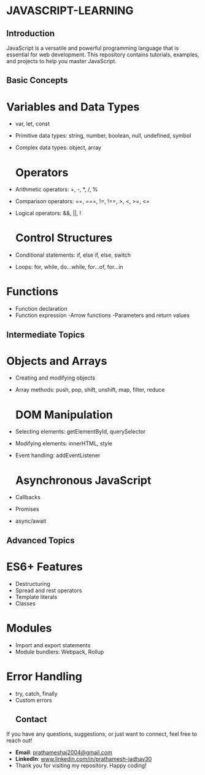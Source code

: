 # JAVASCRIPT-LEARNING
## Introduction

JavaScript is a versatile and powerful programming language that is essential for web development. This repository contains tutorials, examples, and projects to help you master JavaScript.
## Basic Concepts
# Variables and Data Types

- var, let, const
- Primitive data types: string, number, boolean, null, undefined, symbol
- Complex data types: object, array
  # Operators

- Arithmetic operators: +, -, *, /, %
- Comparison operators: ==, ===, !=, !==, >, <, >=, <=
- Logical operators: &&, ||, !
  # Control Structures

- Conditional statements: if, else if, else, switch
- Loops: for, while, do...while, for...of, for...in
# Functions

- Function declaration
- Function expression
-Arrow functions
-Parameters and return values
## Intermediate Topics
# Objects and Arrays

- Creating and modifying objects
- Array methods: push, pop, shift, unshift, map, filter, reduce
  # DOM Manipulation

- Selecting elements: getElementById, querySelector
- Modifying elements: innerHTML, style
- Event handling: addEventListener
  # Asynchronous JavaScript

- Callbacks
- Promises
- async/await
## Advanced Topics
# ES6+ Features

- Destructuring
- Spread and rest operators
- Template literals
- Classes
# Modules

- Import and export statements
- Module bundlers: Webpack, Rollup
# Error Handling

- try, catch, finally
- Custom errors
  ## Contact

If you have any questions, suggestions, or just want to connect, feel free to reach out!

- **Email**: prathameshaj2004@gmail.com
- **LinkedIn**: www.linkedin.com/in/prathamesh-jadhav30
- Thank you for visiting my repository. Happy coding!

